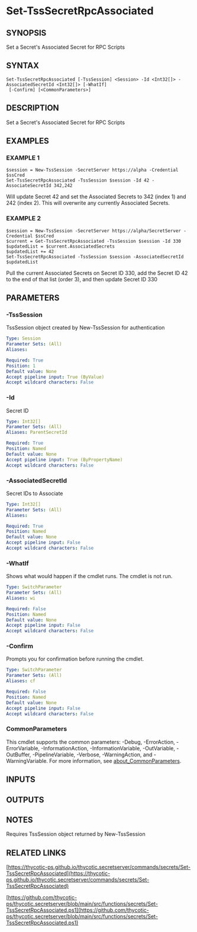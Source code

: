 # Set-TssSecretRpcAssociated

## SYNOPSIS
Set a Secret's Associated Secret for RPC Scripts

## SYNTAX

```
Set-TssSecretRpcAssociated [-TssSession] <Session> -Id <Int32[]> -AssociatedSecretId <Int32[]> [-WhatIf]
 [-Confirm] [<CommonParameters>]
```

## DESCRIPTION
Set a Secret's Associated Secret for RPC Scripts

## EXAMPLES

### EXAMPLE 1
```
$session = New-TssSession -SecretServer https://alpha -Credential $ssCred
Set-TssSecretRpcAssociated -TssSession $session -Id 42 -AssociateSecretId 342,242
```

Will update Secret 42 and set the Associated Secrets to 342 (index 1) and 242 (index 2).
This will overwrite any currently Associated Secrets.

### EXAMPLE 2
```
$session = New-TssSession -SecretServer https://alpha/SecretServer -Credential $ssCred
$current = Get-TssSecretRpcAssociated -TssSession $session -Id 330
$updatedList = $current.AssociatedSecrets
$updatedList += 42
Set-TssSecretRpcAssociated -TssSession $session -AssociatedSecretId $updatedList
```

Pull the current Associated Secrets on Secret ID 330, add the Secret ID 42 to the end of that list (order 3), and then update Secret ID 330

## PARAMETERS

### -TssSession
TssSession object created by New-TssSession for authentication

```yaml
Type: Session
Parameter Sets: (All)
Aliases:

Required: True
Position: 1
Default value: None
Accept pipeline input: True (ByValue)
Accept wildcard characters: False
```

### -Id
Secret ID

```yaml
Type: Int32[]
Parameter Sets: (All)
Aliases: ParentSecretId

Required: True
Position: Named
Default value: None
Accept pipeline input: True (ByPropertyName)
Accept wildcard characters: False
```

### -AssociatedSecretId
Secret IDs to Associate

```yaml
Type: Int32[]
Parameter Sets: (All)
Aliases:

Required: True
Position: Named
Default value: None
Accept pipeline input: False
Accept wildcard characters: False
```

### -WhatIf
Shows what would happen if the cmdlet runs.
The cmdlet is not run.

```yaml
Type: SwitchParameter
Parameter Sets: (All)
Aliases: wi

Required: False
Position: Named
Default value: None
Accept pipeline input: False
Accept wildcard characters: False
```

### -Confirm
Prompts you for confirmation before running the cmdlet.

```yaml
Type: SwitchParameter
Parameter Sets: (All)
Aliases: cf

Required: False
Position: Named
Default value: None
Accept pipeline input: False
Accept wildcard characters: False
```

### CommonParameters
This cmdlet supports the common parameters: -Debug, -ErrorAction, -ErrorVariable, -InformationAction, -InformationVariable, -OutVariable, -OutBuffer, -PipelineVariable, -Verbose, -WarningAction, and -WarningVariable. For more information, see [about_CommonParameters](http://go.microsoft.com/fwlink/?LinkID=113216).

## INPUTS

## OUTPUTS

## NOTES
Requires TssSession object returned by New-TssSession

## RELATED LINKS

[https://thycotic-ps.github.io/thycotic.secretserver/commands/secrets/Set-TssSecretRpcAssociated](https://thycotic-ps.github.io/thycotic.secretserver/commands/secrets/Set-TssSecretRpcAssociated)

[https://github.com/thycotic-ps/thycotic.secretserver/blob/main/src/functions/secrets/Set-TssSecretRpcAssociated.ps1](https://github.com/thycotic-ps/thycotic.secretserver/blob/main/src/functions/secrets/Set-TssSecretRpcAssociated.ps1)

